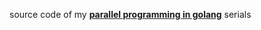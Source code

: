 source code of my [**parallel programming in golang**](https://blog.csdn.net/m0_37554486/article/category/8789355) serials